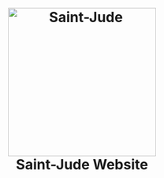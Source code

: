
<h1 align="center">
  <br>
  <img src="http://saint-jude.fr/wp-content/uploads/2017/01/logo-st-jude.jpg" alt="Saint-Jude" width="300">
  <br>
  Saint-Jude Website
  <br>
</h1



